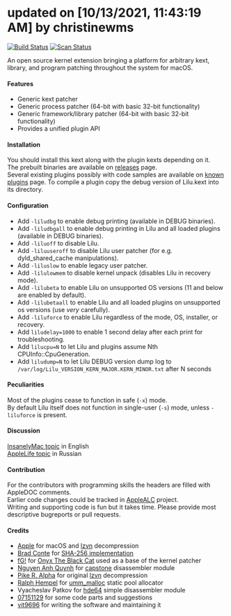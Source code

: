 updated on [10/13/2021, 11:43:19 AM] by christinewms
====

[![Build Status](https://github.com/acidanthera/Lilu/workflows/CI/badge.svg?branch=master)](https://github.com/acidanthera/Lilu/actions) [![Scan Status](https://scan.coverity.com/projects/16137/badge.svg?flat=1)](https://scan.coverity.com/projects/16137)

An open source kernel extension bringing a platform for arbitrary kext, library, and program patching throughout the system for macOS.

#### Features
- Generic kext patcher
- Generic process patcher (64-bit with basic 32-bit functionality)
- Generic framework/library patcher (64-bit with basic 32-bit functionality)
- Provides a unified plugin API

#### Installation
You should install this kext along with the plugin kexts depending on it.  
The prebuilt binaries are available on [releases](https://github.com/vit9696/Lilu/releases) page.  
Several existing plugins possibly with code samples are available on [known plugins](https://github.com/vit9696/Lilu/blob/master/KnownPlugins.md) page.
To compile a plugin copy the debug version of Lilu.kext into its directory.

#### Configuration
- Add `-liludbg` to enable debug printing (available in DEBUG binaries).
- Add `-liludbgall` to enable debug printing in Lilu and all loaded plugins (available in DEBUG binaries).
- Add `-liluoff` to disable Lilu.
- Add `-liluuseroff` to disable Lilu user patcher (for e.g. dyld_shared_cache manipulations).
- Add `-liluslow` to enable legacy user patcher.
- Add `-lilulowmem` to disable kernel unpack (disables Lilu in recovery mode).
- Add `-lilubeta` to enable Lilu on unsupported OS versions (11 and below are enabled by default).
- Add `-lilubetaall` to enable Lilu and all loaded plugins on unsupported os versions (use _very_ carefully).
- Add `-liluforce` to enable Lilu regardless of the mode, OS, installer, or recovery.
- Add `liludelay=1000` to enable 1 second delay after each print for troubleshooting.
- Add `lilucpu=N` to let Lilu and plugins assume Nth CPUInfo::CpuGeneration.
- Add `liludump=N` to let Lilu DEBUG version dump log to `/var/log/Lilu_VERSION_KERN_MAJOR.KERN_MINOR.txt` after N seconds

#### Peculiarities
Most of the plugins cease to function in safe (`-x`) mode.  
By default Lilu itself does not function in single-user (`-s`) mode, unless `-liluforce` is present.

#### Discussion
[InsanelyMac topic](http://www.insanelymac.com/forum/topic/321371-lilu-—-kext-and-process-patcher/) in English  
[AppleLife topic](https://applelife.ru/threads/lilu-patcher-kekstov-i-processov.1964133/) in Russian

#### Contribution
For the contributors with programming skills the headers are filled with AppleDOC comments.  
Earlier code changes could be tracked in [AppleALC](https://github.com/vit9696/AppleALC) project.  
Writing and supporting code is fun but it takes time. Please provide most descriptive bugreports or pull requests.

#### Credits
- [Apple](https://www.apple.com) for macOS  and [lzvn](https://github.com/lzfse/lzfse) decompression
- [Brad Conte](https://github.com/B-Con) for [SHA-256 implementation](https://github.com/B-Con/crypto-algorithms)
- [fG!](https://github.com/gdbinit) for [Onyx The Black Cat](https://github.com/gdbinit/onyx-the-black-cat) used as a base of the kernel patcher
- [Nguyen Anh Quynh](https://github.com/aquynh) for [capstone](https://github.com/aquynh/capstone) disassembler module
- [Pike R. Alpha](https://github.com/Piker-Alpha) for original [lzvn](https://github.com/Piker-Alpha/LZVN) decompression
- [Ralph Hempel](https://github.com/rhempel) for [umm_malloc](https://github.com/rhempel/umm_malloc) static pool allocator
- Vyacheslav Patkov for [hde64](https://github.com/mumble-voip/minhook/tree/7d80cff1de5c87b404e7ac451757bfa77e5e82da/src/hde) simple disassembler module
- [07151129](https://github.com/07151129) for some code parts and suggestions
- [vit9696](https://github.com/vit9696) for writing the software and maintaining it
